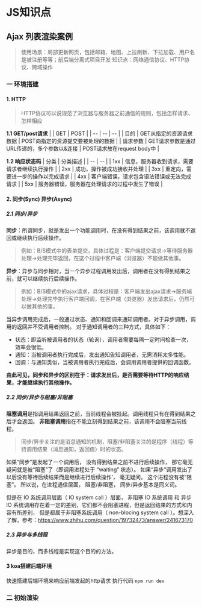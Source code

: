 # JS知识点

## Ajax 列表渲染案例

> 使用场景：局部更新网页，包括邮箱、地图、上拉刷新、下拉加载、用户名是被注册等等；前后端分离式项目开发
> 知识点：网络通信协议、HTTP协议、跨域操作

### 一 环境搭建

#### 1. HTTP

> HTTP协议可以说规范了浏览器与服务器之前通信的规则，包括怎样请求、怎样相应

**1.1 GET/post请求**
| | GET | POST |
| -- | -- | -- |
| 目的 | GET从指定的资源请求数据 | POST向指定的资源提交要被处理的数据 |
| 请求参数 | GET请求参数是通过URL传递的，多个参数以&连接 | POST请求放在request body中 |

**1.2 响应状态码**
| 分类 |	分类描述 |
| -- | -- |
| 1xx | 信息，服务器收到请求，需要请求者继续执行操作 |
| 2xx | 成功，操作被成功接收并处理 | 
| 3xx | 重定向，需要进一步的操作以完成请求 |
| 4xx | 客户端错误，请求包含语法错误或无法完成请求 |
| 5xx | 服务器错误，服务器在处理请求的过程中发生了错误 |

#### 2. 同步(Sync) 异步(Async)

##### 2.1 同步/异步

**同步**：所谓同步，就是发出一个功能调用时，在没有得到结果之前，该调用就不返回或继续执行后续操作。
> 例如：B/S模式中的表单提交，具体过程是：客户端提交请求->等待服务器处理->处理完毕返回，在这个过程中客户端（浏览器）不能做其他事。

**异步**：异步与同步相对，当一个异步过程调用发出后，调用者在没有得到结果之前，就可以继续执行后续操作。
> 例如：B/S模式中的ajax请求，具体过程是：客户端发出ajax请求->服务端处理->处理完毕执行客户端回调，在客户端（浏览器）发出请求后，仍然可以做其他的事。

当异步调用完成后，一般通过状态、通知和回调来通知调用者。对于异步调用，调用的返回并不受调用者控制。
对于通知调用者的三种方式，具体如下：

- 状态：即监听被调用者的状态（轮询），调用者需要每隔一定时间检查一次，效率会很低。
- 通知：当被调用者执行完成后，发出通知告知调用者，无需消耗太多性能。
- 回调：与通知类似，当被调用者执行完成后，会调用调用者提供的回调函数。

**由此可见，同步和异步的区别在于：请求发出后，是否需要等待HTTP的响应结果，才能继续执行其他操作。**

##### 2.2 同步/异步与阻塞/非阻塞

**阻塞调用**是指调用结果返回之前，当前线程会被挂起。调用线程只有在得到结果之后才会返回。
**非阻塞调用**指在不能立刻得到结果之前，该调用不会阻塞当前线程。

> 同步/异步关注的是消息通知的机制，阻塞/非阻塞关注的是程序（线程）等待调用结果（消息通知，返回值）时的状态。

如果“同步”是发起了一个调用后， 没有得到结果之前不进行后续操作， 那它毫无疑问就是被“阻塞”了（即调用进程处于 “waiting” 状态）。
如果“异步”调用发出了以后没有等待后续结果而是继续进行后续操作‘， 毫无疑问， 这个进程没有被“阻塞”。
所以说，在进程通信层面， 阻塞/非阻塞， 同步/异步基本是同义词。

但是在 IO 系统调用层面（ IO system call ）层面， 非阻塞 IO 系统调用 和 异步 IO 系统调用存在着一定的差别，它们都不会阻塞进程，但是返回结果的方式和内容有所差别， 但是都属于非阻塞系统调用（ non-blocing system call ）。想深入了解，参考：https://www.zhihu.com/question/19732473/answer/241673170

##### 2.3 异步与多线程

异步是目的，而多线程是实现这个目的的方法。

#### 3 koa搭建后端环境

快速搭建后端环境来响应前端发起的http请求
执行代码 ```npm run dev```

### 二 初始渲染



